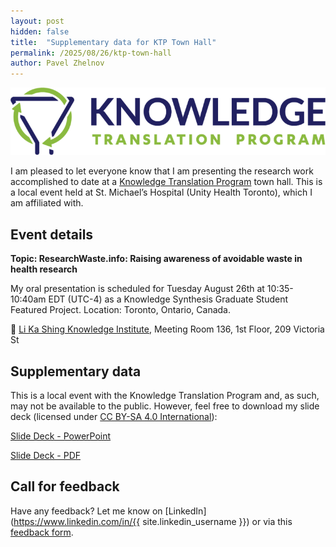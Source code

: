 ```yaml
---
layout: post
hidden: false
title:  "Supplementary data for KTP Town Hall"
permalink: /2025/08/26/ktp-town-hall
author: Pavel Zhelnov
---
```


![Knowledge Translation Program Logo](/assets/media/ktp_logo.png)

I am pleased to let everyone know that I am presenting the research work accomplished to date at a [Knowledge Translation Program](https://knowledgetranslation.net/) town hall. This is a local event held at St. Michael’s Hospital (Unity Health Toronto), which I am affiliated with.

## Event details

**Topic: ResearchWaste.info: Raising awareness of avoidable waste in health research**

My oral presentation is scheduled for Tuesday August 26th at 10:35-10:40am EDT (UTC-4) as a Knowledge Synthesis Graduate Student Featured Project. Location: Toronto, Ontario, Canada.

📍 [Li Ka Shing Knowledge Institute](https://maps.app.goo.gl/Y9naD13LHbHSsk6M6), Meeting Room 136, 1st Floor, 209 Victoria St

## Supplementary data

This is a local event with the Knowledge Translation Program and, as such, may not be available to the public. However, feel free to download my slide deck (licensed under [CC BY-SA 4.0 International](https://creativecommons.org/licenses/by-sa/4.0/)):

[Slide Deck - PowerPoint](/assets/pptx/KTP_Zhelnov_2025-08-26.pptx)

[Slide Deck - PDF](/assets/pdf/KTP_Zhelnov_2025-08-26.pdf)

## Call for feedback

Have any feedback? Let me know on [LinkedIn](https://www.linkedin.com/in/{{ site.linkedin_username }}) or via this [feedback form](/contact/).
